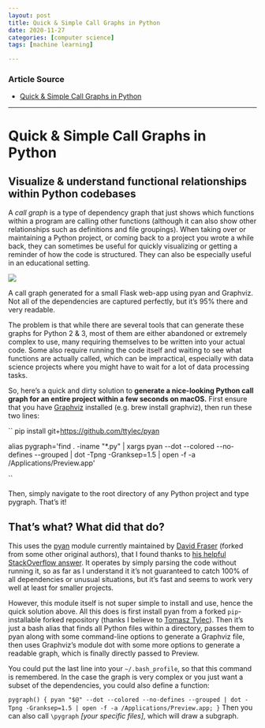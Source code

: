 ```yaml
---
layout: post
title: Quick & Simple Call Graphs in Python
date: 2020-11-27
categories: [computer science]
tags: [machine learning]

---
```


### Article Source
* [Quick & Simple Call Graphs in Python](https://medium.com/parkbee/quick-simple-call-graphs-in-python-eaa583d0e1b2)

----

# Quick & Simple Call Graphs in Python

## Visualize & understand functional relationships within Python codebases


A *call graph* is a type of dependency graph that just shows which functions within a program are calling other functions (although it can also show other relationships such as definitions and file groupings). When taking over or maintaining a Python project, or coming back to a project you wrote a while back, they can sometimes be useful for quickly visualizing or getting a reminder of how the code is structured. They can also be especially useful in an educational setting.

![](https://miro.medium.com/max/700/1*gpznnT9-AEpSV2dJH9bi8w.png)

A call graph generated for a small Flask web-app using pyan and Graphviz. Not all of the dependencies are captured perfectly, but it’s 95% there and very readable.

The problem is that while there are several tools that can generate these graphs for Python 2 & 3, most of them are either abandoned or extremely complex to use, many requiring themselves to be written into your actual code. Some also require running the code itself and waiting to see what functions are actually called, which can be impractical, especially with data science projects where you might have to wait for a lot of data processing tasks.

So, here’s a quick and dirty solution to **generate a nice-looking Python call graph for an entire project within a few seconds on macOS.** First ensure that you have [Graphviz](https://www.graphviz.org/) installed (e.g. brew install graphviz), then run these two lines:

``
pip install git+https://github.com/ttylec/pyan

alias pygraph='find . -iname "*.py" | xargs pyan --dot --colored --no-defines --grouped | dot -Tpng -Granksep=1.5 | open -f -a /Applications/Preview.app'

``

Then, simply navigate to the root directory of any Python project and type pygraph. That’s it!

## That’s what? What did that do?

This uses the [pyan](https://github.com/davidfraser/pyan) module currently maintained by [David Fraser](https://medium.com/u/4b79dc5d23ad?source=post_page-----eaa583d0e1b2--------------------------------) (forked from some other original authors), that I found thanks to [his helpful StackOverflow answer](https://stackoverflow.com/questions/13963321/build-a-call-graph-in-python-including-modules-and-functions). It operates by simply parsing the code without running it, so as far as I understand it it’s not guaranteed to catch 100% of all dependencies or unusual situations, but it’s fast and seems to work very well at least for smaller projects.

However, this module itself is not super simple to install and use, hence the quick solution above. All this does is first install pyan from a forked `pip`-installable forked repository (thanks I believe to [Tomasz Tylec](https://medium.com/u/96f279bdc3a4?source=post_page-----eaa583d0e1b2--------------------------------)). Then it’s just a bash alias that finds all Python files within a directory, passes them to pyan along with some command-line options to generate a Graphviz file, then uses Graphviz’s module dot with some more options to generate a readable graph, which is finally directly passed to Preview.

You could put the last line into your `~/.bash_profile`, so that this command is remembered. In the case the graph is very complex or you just want a subset of the dependencies, you could also define a function:

``
pygraph() { pyan "$@" --dot --colored --no-defines --grouped | dot -Tpng -Granksep=1.5 | open -f -a /Applications/Preview.app; }
``
Then you can also call `\pygraph` *[your specific files]*, which will draw a subgraph.